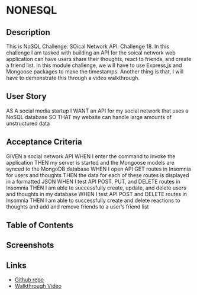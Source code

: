 # NONESQL

## Description
This is NoSQL Challenge: SOical Network API. Challenge 18. 
In this challenge I am tasked with building an API for the soical network web application can have users share their thoughts, react to friends, and create a friend list. In this module challenge, we will have to use Express,js and Mongoose packages to make the timestamps.
Another thing is that, I will have to demonstrate this through a video walkthrough.

## User Story
AS A social media startup
I WANT an API for my social network that uses a NoSQL database
SO THAT my website can handle large amounts of unstructured data

## Acceptance Criteria
GIVEN a social network API
WHEN I enter the command to invoke the application
THEN my server is started and the Mongoose models are synced to the MongoDB database
WHEN I open API GET routes in Insomnia for users and thoughts
THEN the data for each of these routes is displayed in a formatted JSON
WHEN I test API POST, PUT, and DELETE routes in Insomnia
THEN I am able to successfully create, update, and delete users and thoughts in my database
WHEN I test API POST and DELETE routes in Insomnia
THEN I am able to successfully create and delete reactions to thoughts and add and remove friends to a user’s friend list
## Table of Contents

## Screenshots

## Links
- [Github repo](https://github.com/Jakkiexplore/NONESQL)
- [Walkthrough Video]()

